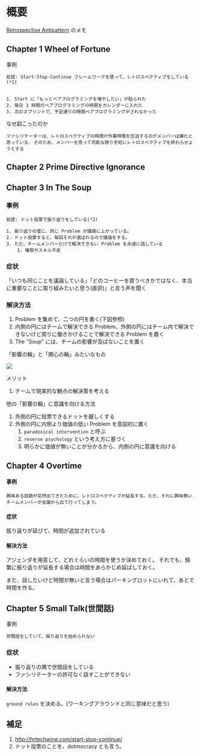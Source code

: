 # 概要

[Retrospective Antipattern](www.amazon.co.jp/dp/013682336X) のメモ

## Chapter 1 Wheel of Fortune

事例
```
前提: Start-Stop-Continue フレームワークを使って、レトロスペクティブをしている(*1)


1. Start に「もっとペアプログラミングを増やしたい」が貼られた
2. 毎日 3 時間のペアプログラミングの時間をカレンダーに入れた
3. 次のスプリントで、予定通りの時間ペアプログラミングがされなかった
```

なぜ起こったのか
```
ファシリテーターは、レトロスペクティブの時間が作業時間を圧迫するのがメンバーは嫌だと思っている. そのため、メンバーを思って可能な限り手短にレトロスペクティブを終わらせようとする
```

## Chapter 2 Prime Directive Ignorance

## Chapter 3 In The Soup

### 事例
```
前提: ドット投票で振り返りをしている(*2)

1. 振り返りの度に、同じ Problem が議題に上がっている。
2. ドット投票すると、毎回それが選ばれるので議論をする。
3. ただ、チームメンバーだけで解決できない Problem を永遠に話している
    1. 権限やスキル不足
```

### 症状

「いつも同じことを議論している」「どのコーヒーを買うべきかではなく、本当に重要なことに取り組みたいと思う(直訳)」と言う声を聞く

### 解決方法

1. Problem を集めて、二つの円を書く(下図参照)
2. 内側の円にはチームで解決できる Problem、外側の円にはチーム内で解決できないけど周りに働きかけることで解決できる Problem を置く
3. The "Soup" には、チームの影響が及ばないことを置く

「影響の輪」と「関心の輪」みたいなもの

![](https://storage.googleapis.com/zenn-user-upload/nk0jw3ui912whkozwumilhrm4k4o)

メリット
1. チームで現実的な観点の解決策を考える

他の「影響の輪」に意識を向ける方法
1. 外側の円に投票できるドットを厳しくする
2. 外側の円に内側より価値の低い Problem を意図的に置く
    1. `paradoxical intervention` と呼ぶ
    2. `reverse psychology` という考え方に基づく
    3. 明らかに価値が無いことが分かるから、内側の円に意識を向ける
    

## Chapter 4 Overtime

#### 事例

```
興味ある話題が突然出てきたために、レトロスペクティブが延長する。ただ、それに興味無いチームメンバーが会議から出て行ってしまう。
```

#### 症状

振り返りが延びて、時間が追加されている

#### 解決方法

アジェンダを用意して、どれぐらいの時間を使うか決めておく。
それでも、頻繁に振り返りが延長する場合は時間をあらかじめ延ばしておく。

また、話したいけど時間が無いと言う場合はパーキングロットにいれて、あとで時間を作る。

## Chapter 5 Small Talk(世間話)

事例
```
世間話をしていて、振り返りを始められない
```

### 症状

- 振り返りの隅で世間話をしている
- ファシリテーターの許可なく話すことができない

#### 解決方法

`ground rules` を決める。(ワーキングアラウンドと同じ意味だと思う)




## 補足

1. http://hrtechwine.com/start-stop-continue/
2. ドット投票のことを、dotmocracy とも言う。